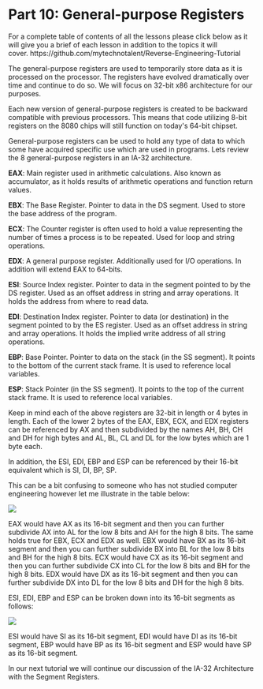 <h1>Part 10: General-purpose Registers</h1><p>For a complete table of contents of all the lessons please click below as it will give you a brief of each lesson in addition to the topics it will cover. https://github.com/mytechnotalent/Reverse-Engineering-Tutorial</p><p>The general-purpose registers are used to temporarily store data as it is processed on the processor. The registers have evolved dramatically over time and continue to do so. We will focus on 32-bit x86 architecture for our purposes.</p><p>Each new version of general-purpose registers is created to be backward compatible with previous processors. This means that code utilizing 8-bit registers on the 8080 chips will still function on today's 64-bit chipset.</p><p>General-purpose registers can be used to hold any type of data to which some have acquired specific use which are used in programs. Lets review the 8 general-purpose registers in an IA-32 architecture.</p><p><strong>EAX</strong>: Main register used in arithmetic calculations. Also known as accumulator, as it holds results of arithmetic operations and function return values.</p><p><strong>EBX</strong>: The Base Register. Pointer to data in the DS segment. Used to store the base address of the program.</p><p><strong>ECX</strong>: The Counter register is often used to hold a value representing the number of times a process is to be repeated. Used for loop and string operations.</p><p><strong>EDX</strong>: A general purpose register. Additionally used for I/O operations. In addition will extend EAX to 64-bits.</p><p><strong>ESI</strong>: Source Index register. Pointer to data in the segment pointed to by the DS register. Used as an offset address in string and array operations. It holds the address from where to read data.</p><p><strong>EDI</strong>: Destination Index register. Pointer to data (or destination) in the segment pointed to by the ES register. Used as an offset address in string and array operations. It holds the implied write address of all string operations.</p><p><strong>EBP</strong>: Base Pointer. Pointer to data on the stack (in the SS segment). It points to the bottom of the current stack frame. It is used to reference local variables.</p><p><strong>ESP</strong>: Stack Pointer (in the SS segment). It points to the top of the current stack frame. It is used to reference local variables.</p><p>Keep in mind each of the above registers are 32-bit in length or 4 bytes in length. Each of the lower 2 bytes of the EAX, EBX, ECX, and EDX registers can be referenced by AX and then subdivided by the names AH, BH, CH and DH for high bytes and AL, BL, CL and DL for the low bytes which are 1 byte each.</p><p>In addition, the ESI, EDI, EBP and ESP can be referenced by their 16-bit equivalent which is SI, DI, BP, SP.</p><p>This can be a bit confusing to someone who has not studied computer engineering however let me illustrate in the table below:</p><div class="slate-resizable-image-embed slate-image-embed__resize-full-width"><img src="https://media-exp1.licdn.com/dms/image/C4E12AQH68o0vscTlIg/article-inline_image-shrink_1000_1488/0/1520145792750?e=1614211200&amp;v=beta&amp;t=TuS0DRbYtQexAbW5EaxEzDrkmdsYPC_jXQzNtovEZ0A"/></div><p>EAX would have AX as its 16-bit segment and then you can further subdivide AX into AL for the low 8 bits and AH for the high 8 bits. The same holds true for EBX, ECX and EDX as well. EBX would have BX as its 16-bit segment and then you can further subdivide BX into BL for the low 8 bits and BH for the high 8 bits. ECX would have CX as its 16-bit segment and then you can further subdivide CX into CL for the low 8 bits and BH for the high 8 bits. EDX would have DX as its 16-bit segment and then you can further subdivide DX into DL for the low 8 bits and DH for the high 8 bits.</p><p>ESI, EDI, EBP and ESP can be broken down into its 16-bit segments as follows:</p><div class="slate-resizable-image-embed slate-image-embed__resize-full-width"><img src="https://media-exp1.licdn.com/dms/image/C4E12AQG8QfafU0eouA/article-inline_image-shrink_1000_1488/0/1520613988729?e=1614211200&amp;v=beta&amp;t=-qCl_kdpkGS0leL4WhxzNc9XPFhgLliLeMsc9IIvm3M"/></div><p>ESI would have SI as its 16-bit segment, EDI would have DI as its 16-bit segment, EBP would have BP as its 16-bit segment and ESP would have SP as its 16-bit segment.</p><p>In our next tutorial we will continue our discussion of the IA-32 Architecture with the Segment Registers.</p>